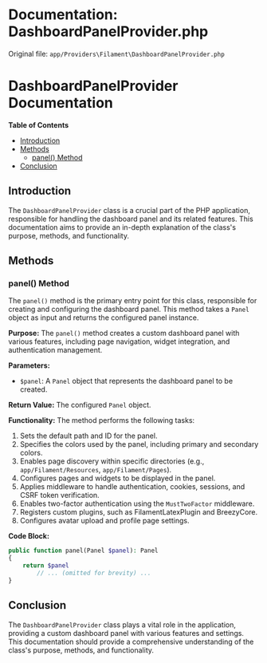 # Documentation: DashboardPanelProvider.php

Original file: `app/Providers\Filament\DashboardPanelProvider.php`

# DashboardPanelProvider Documentation

**Table of Contents**

* [Introduction](#introduction)
* [Methods](#methods)
	+ [panel() Method](#panel-method)
* [Conclusion](#conclusion)

## Introduction

The `DashboardPanelProvider` class is a crucial part of the PHP application, responsible for handling the dashboard panel and its related features. This documentation aims to provide an in-depth explanation of the class's purpose, methods, and functionality.

## Methods

### panel() Method

The `panel()` method is the primary entry point for this class, responsible for creating and configuring the dashboard panel. This method takes a `Panel` object as input and returns the configured panel instance.

**Purpose:** The `panel()` method creates a custom dashboard panel with various features, including page navigation, widget integration, and authentication management.

**Parameters:**

* `$panel`: A `Panel` object that represents the dashboard panel to be created.

**Return Value:** The configured `Panel` object.

**Functionality:** The method performs the following tasks:

1. Sets the default path and ID for the panel.
2. Specifies the colors used by the panel, including primary and secondary colors.
3. Enables page discovery within specific directories (e.g., `app/Filament/Resources`, `app/Filament/Pages`).
4. Configures pages and widgets to be displayed in the panel.
5. Applies middleware to handle authentication, cookies, sessions, and CSRF token verification.
6. Enables two-factor authentication using the `MustTwoFactor` middleware.
7. Registers custom plugins, such as FilamentLatexPlugin and BreezyCore.
8. Configures avatar upload and profile page settings.

**Code Block:**
```php
public function panel(Panel $panel): Panel
{
    return $panel
        // ... (omitted for brevity) ...
}
```

## Conclusion

The `DashboardPanelProvider` class plays a vital role in the application, providing a custom dashboard panel with various features and settings. This documentation should provide a comprehensive understanding of the class's purpose, methods, and functionality.